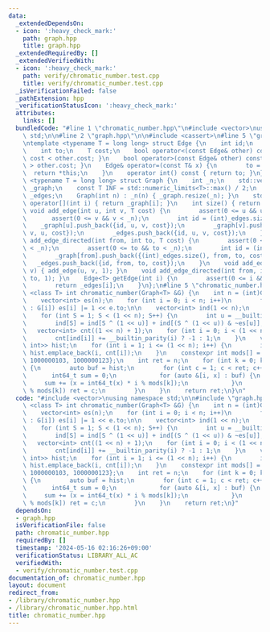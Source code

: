 ```yaml
---
data:
  _extendedDependsOn:
  - icon: ':heavy_check_mark:'
    path: graph.hpp
    title: graph.hpp
  _extendedRequiredBy: []
  _extendedVerifiedWith:
  - icon: ':heavy_check_mark:'
    path: verify/chromatic_number.test.cpp
    title: verify/chromatic_number.test.cpp
  _isVerificationFailed: false
  _pathExtension: hpp
  _verificationStatusIcon: ':heavy_check_mark:'
  attributes:
    links: []
  bundledCode: "#line 1 \"chromatic_number.hpp\"\n#include <vector>\nusing namespace\
    \ std;\n\n#line 2 \"graph.hpp\"\n\n#include <cassert>\n#line 5 \"graph.hpp\"\n\
    \ntemplate <typename T = long long> struct Edge {\n    int id;\n    int from;\n\
    \    int to;\n    T cost;\n    bool operator<(const Edge& other) const { return\
    \ cost < other.cost; }\n    bool operator>(const Edge& other) const { return cost\
    \ > other.cost; }\n    Edge& operator=(const T& x) {\n        to = x;\n      \
    \  return *this;\n    }\n    operator int() const { return to; }\n};\n\ntemplate\
    \ <typename T = long long> struct Graph {\n    int _n;\n    std::vector<std::vector<Edge<T>>>\
    \ _graph;\n    const T INF = std::numeric_limits<T>::max() / 2;\n    std::vector<Edge<T>>\
    \ _edges;\n    Graph(int n) : _n(n) { _graph.resize(_n); }\n    std::vector<Edge<T>>&\
    \ operator[](int i) { return _graph[i]; }\n    int size() { return _n; }\n   \
    \ void add_edge(int u, int v, T cost) {\n        assert(0 <= u && u < _n);\n \
    \       assert(0 <= v && v < _n);\n        int id = (int)_edges.size();\n    \
    \    _graph[u].push_back({id, u, v, cost});\n        _graph[v].push_back({id,\
    \ v, u, cost});\n        _edges.push_back({id, u, v, cost});\n    }\n    void\
    \ add_edge_directed(int from, int to, T cost) {\n        assert(0 <= from && from\
    \ < _n);\n        assert(0 <= to && to < _n);\n        int id = (int)_edges.size();\n\
    \        _graph[from].push_back({(int)_edges.size(), from, to, cost});\n     \
    \   _edges.push_back({id, from, to, cost});\n    }\n    void add_edge(int u, int\
    \ v) { add_edge(u, v, 1); }\n    void add_edge_directed(int from, int to) { add_edge_directed(from,\
    \ to, 1); }\n    Edge<T> getEdge(int i) {\n        assert(0 <= i && i < (int)_edges.size());\n\
    \        return _edges[i];\n    }\n};\n#line 5 \"chromatic_number.hpp\"\n\ntemplate\
    \ <class T> int chromatic_number(Graph<T> &G) {\n    int n = (int)G.size();\n\
    \    vector<int> es(n);\n    for (int i = 0; i < n; i++)\n        for (auto e\
    \ : G[i]) es[i] |= 1 << e.to;\n\n    vector<int> ind(1 << n);\n    ind[0] = 1;\n\
    \    for (int S = 1; S < (1 << n); S++) {\n        int u = __builtin_ctz(S);\n\
    \        ind[S] = ind[S ^ (1 << u)] + ind[(S ^ (1 << u)) & ~es[u]];\n    }\n \
    \   vector<int> cnt((1 << n) + 1);\n    for (int i = 0; i < (1 << n); i++) {\n\
    \        cnt[ind[i]] += __builtin_parity(i) ? -1 : 1;\n    }\n    vector<pair<unsigned,\
    \ int>> hist;\n    for (int i = 1; i <= (1 << n); i++) {\n        if (cnt[i])\
    \ hist.emplace_back(i, cnt[i]);\n    }\n    constexpr int mods[] = {1000000007,\
    \ 1000000103, 1000000123};\n    int ret = n;\n    for (int k = 0; k < 3; k++)\
    \ {\n        auto buf = hist;\n        for (int c = 1; c < ret; c++) {\n     \
    \       int64_t sum = 0;\n            for (auto &[i, x] : buf) {\n           \
    \     sum += (x = int64_t(x) * i % mods[k]);\n            }\n            if (sum\
    \ % mods[k]) ret = c;\n        }\n    }\n    return ret;\n}\n"
  code: "#include <vector>\nusing namespace std;\n\n#include \"graph.hpp\"\n\ntemplate\
    \ <class T> int chromatic_number(Graph<T> &G) {\n    int n = (int)G.size();\n\
    \    vector<int> es(n);\n    for (int i = 0; i < n; i++)\n        for (auto e\
    \ : G[i]) es[i] |= 1 << e.to;\n\n    vector<int> ind(1 << n);\n    ind[0] = 1;\n\
    \    for (int S = 1; S < (1 << n); S++) {\n        int u = __builtin_ctz(S);\n\
    \        ind[S] = ind[S ^ (1 << u)] + ind[(S ^ (1 << u)) & ~es[u]];\n    }\n \
    \   vector<int> cnt((1 << n) + 1);\n    for (int i = 0; i < (1 << n); i++) {\n\
    \        cnt[ind[i]] += __builtin_parity(i) ? -1 : 1;\n    }\n    vector<pair<unsigned,\
    \ int>> hist;\n    for (int i = 1; i <= (1 << n); i++) {\n        if (cnt[i])\
    \ hist.emplace_back(i, cnt[i]);\n    }\n    constexpr int mods[] = {1000000007,\
    \ 1000000103, 1000000123};\n    int ret = n;\n    for (int k = 0; k < 3; k++)\
    \ {\n        auto buf = hist;\n        for (int c = 1; c < ret; c++) {\n     \
    \       int64_t sum = 0;\n            for (auto &[i, x] : buf) {\n           \
    \     sum += (x = int64_t(x) * i % mods[k]);\n            }\n            if (sum\
    \ % mods[k]) ret = c;\n        }\n    }\n    return ret;\n}"
  dependsOn:
  - graph.hpp
  isVerificationFile: false
  path: chromatic_number.hpp
  requiredBy: []
  timestamp: '2024-05-16 02:16:26+09:00'
  verificationStatus: LIBRARY_ALL_AC
  verifiedWith:
  - verify/chromatic_number.test.cpp
documentation_of: chromatic_number.hpp
layout: document
redirect_from:
- /library/chromatic_number.hpp
- /library/chromatic_number.hpp.html
title: chromatic_number.hpp
---
```

